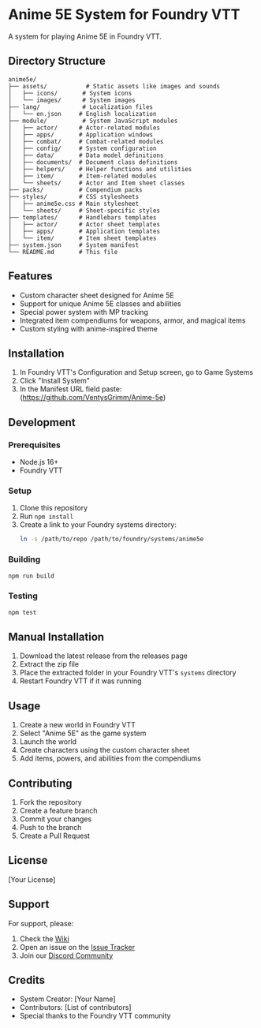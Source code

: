 # Anime 5E System for Foundry VTT

A system for playing Anime 5E in Foundry VTT.

## Directory Structure

```
anime5e/
├── assets/           # Static assets like images and sounds
│   ├── icons/       # System icons
│   └── images/      # System images
├── lang/            # Localization files
│   └── en.json     # English localization
├── module/          # System JavaScript modules
│   ├── actor/      # Actor-related modules
│   ├── apps/       # Application windows
│   ├── combat/     # Combat-related modules
│   ├── config/     # System configuration
│   ├── data/       # Data model definitions
│   ├── documents/  # Document class definitions
│   ├── helpers/    # Helper functions and utilities
│   ├── item/       # Item-related modules
│   └── sheets/     # Actor and Item sheet classes
├── packs/          # Compendium packs
├── styles/         # CSS stylesheets
│   ├── anime5e.css # Main stylesheet
│   └── sheets/     # Sheet-specific styles
├── templates/      # Handlebars templates
│   ├── actor/      # Actor sheet templates
│   ├── apps/       # Application templates
│   └── item/       # Item sheet templates
├── system.json     # System manifest
└── README.md       # This file
```

## Features

- Custom character sheet designed for Anime 5E
- Support for unique Anime 5E classes and abilities
- Special power system with MP tracking
- Integrated item compendiums for weapons, armor, and magical items
- Custom styling with anime-inspired theme

## Installation

1. In Foundry VTT's Configuration and Setup screen, go to Game Systems
2. Click "Install System"
3. In the Manifest URL field paste: (https://github.com/VentysGrimm/Anime-5e)

## Development

### Prerequisites

- Node.js 16+
- Foundry VTT

### Setup

1. Clone this repository
2. Run `npm install`
3. Create a link to your Foundry systems directory:
   ```bash
   ln -s /path/to/repo /path/to/foundry/systems/anime5e
   ```

### Building

```bash
npm run build
```

### Testing

```bash
npm test
```

## Manual Installation

1. Download the latest release from the releases page
2. Extract the zip file
3. Place the extracted folder in your Foundry VTT's `systems` directory
4. Restart Foundry VTT if it was running

## Usage

1. Create a new world in Foundry VTT
2. Select "Anime 5E" as the game system
3. Launch the world
4. Create characters using the custom character sheet
5. Add items, powers, and abilities from the compendiums

## Contributing

1. Fork the repository
2. Create a feature branch
3. Commit your changes
4. Push to the branch
5. Create a Pull Request

## License

[Your License]

## Support

For support, please:
1. Check the [Wiki](link-to-wiki)
2. Open an issue on the [Issue Tracker](link-to-issues)
3. Join our [Discord Community](link-to-discord)

## Credits

- System Creator: [Your Name]
- Contributors: [List of contributors]
- Special thanks to the Foundry VTT community 

